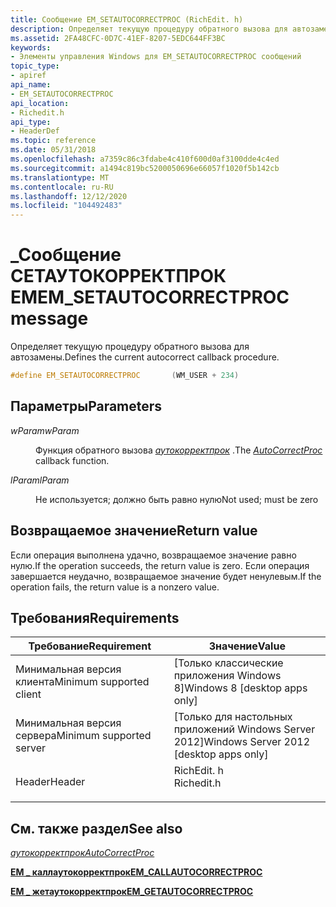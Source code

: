 ```yaml
---
title: Сообщение EM_SETAUTOCORRECTPROC (RichEdit. h)
description: Определяет текущую процедуру обратного вызова для автозамены.
ms.assetid: 2FA48CFC-0D7C-41EF-8207-5EDC644FF3BC
keywords:
- Элементы управления Windows для EM_SETAUTOCORRECTPROC сообщений
topic_type:
- apiref
api_name:
- EM_SETAUTOCORRECTPROC
api_location:
- Richedit.h
api_type:
- HeaderDef
ms.topic: reference
ms.date: 05/31/2018
ms.openlocfilehash: a7359c86c3fdabe4c410f600d0af3100dde4c4ed
ms.sourcegitcommit: a1494c819bc5200050696e66057f1020f5b142cb
ms.translationtype: MT
ms.contentlocale: ru-RU
ms.lasthandoff: 12/12/2020
ms.locfileid: "104492483"
---
```

# <a name="em_setautocorrectproc-message"></a><span data-ttu-id="2282c-104">\_Сообщение СЕТАУТОКОРРЕКТПРОК EM</span><span class="sxs-lookup"><span data-stu-id="2282c-104">EM\_SETAUTOCORRECTPROC message</span></span>

<span data-ttu-id="2282c-105">Определяет текущую процедуру обратного вызова для автозамены.</span><span class="sxs-lookup"><span data-stu-id="2282c-105">Defines the current autocorrect callback procedure.</span></span>


```C++
#define EM_SETAUTOCORRECTPROC       (WM_USER + 234)
```



## <a name="parameters"></a><span data-ttu-id="2282c-106">Параметры</span><span class="sxs-lookup"><span data-stu-id="2282c-106">Parameters</span></span>

<dl> <dt>

<span data-ttu-id="2282c-107">*wParam*</span><span class="sxs-lookup"><span data-stu-id="2282c-107">*wParam*</span></span> 
</dt> <dd>

<span data-ttu-id="2282c-108">Функция обратного вызова [*аутокорректпрок*](/windows/desktop/api/Richedit/nc-richedit-autocorrectproc) .</span><span class="sxs-lookup"><span data-stu-id="2282c-108">The [*AutoCorrectProc*](/windows/desktop/api/Richedit/nc-richedit-autocorrectproc) callback function.</span></span>

</dd> <dt>

<span data-ttu-id="2282c-109">*lParam*</span><span class="sxs-lookup"><span data-stu-id="2282c-109">*lParam*</span></span> 
</dt> <dd>

<span data-ttu-id="2282c-110">Не используется; должно быть равно нулю</span><span class="sxs-lookup"><span data-stu-id="2282c-110">Not used; must be zero</span></span>

</dd> </dl>

## <a name="return-value"></a><span data-ttu-id="2282c-111">Возвращаемое значение</span><span class="sxs-lookup"><span data-stu-id="2282c-111">Return value</span></span>

<span data-ttu-id="2282c-112">Если операция выполнена удачно, возвращаемое значение равно нулю.</span><span class="sxs-lookup"><span data-stu-id="2282c-112">If the operation succeeds, the return value is zero.</span></span> <span data-ttu-id="2282c-113">Если операция завершается неудачно, возвращаемое значение будет ненулевым.</span><span class="sxs-lookup"><span data-stu-id="2282c-113">If the operation fails, the return value is a nonzero value.</span></span>

## <a name="requirements"></a><span data-ttu-id="2282c-114">Требования</span><span class="sxs-lookup"><span data-stu-id="2282c-114">Requirements</span></span>



| <span data-ttu-id="2282c-115">Требование</span><span class="sxs-lookup"><span data-stu-id="2282c-115">Requirement</span></span> | <span data-ttu-id="2282c-116">Значение</span><span class="sxs-lookup"><span data-stu-id="2282c-116">Value</span></span> |
|-------------------------------------|---------------------------------------------------------------------------------------|
| <span data-ttu-id="2282c-117">Минимальная версия клиента</span><span class="sxs-lookup"><span data-stu-id="2282c-117">Minimum supported client</span></span><br/> | <span data-ttu-id="2282c-118">\[Только классические приложения Windows 8\]</span><span class="sxs-lookup"><span data-stu-id="2282c-118">Windows 8 \[desktop apps only\]</span></span><br/>                                            |
| <span data-ttu-id="2282c-119">Минимальная версия сервера</span><span class="sxs-lookup"><span data-stu-id="2282c-119">Minimum supported server</span></span><br/> | <span data-ttu-id="2282c-120">\[Только для настольных приложений Windows Server 2012\]</span><span class="sxs-lookup"><span data-stu-id="2282c-120">Windows Server 2012 \[desktop apps only\]</span></span><br/>                                  |
| <span data-ttu-id="2282c-121">Header</span><span class="sxs-lookup"><span data-stu-id="2282c-121">Header</span></span><br/>                   | <dl> <span data-ttu-id="2282c-122"><dt>RichEdit. h</dt></span><span class="sxs-lookup"><span data-stu-id="2282c-122"><dt>Richedit.h</dt></span></span> </dl> |



## <a name="see-also"></a><span data-ttu-id="2282c-123">См. также раздел</span><span class="sxs-lookup"><span data-stu-id="2282c-123">See also</span></span>

<dl> <dt>

[<span data-ttu-id="2282c-124">*аутокорректпрок*</span><span class="sxs-lookup"><span data-stu-id="2282c-124">*AutoCorrectProc*</span></span>](/windows/desktop/api/Richedit/nc-richedit-autocorrectproc)
</dt> <dt>

[<span data-ttu-id="2282c-125">**EM \_ каллаутокорректпрок**</span><span class="sxs-lookup"><span data-stu-id="2282c-125">**EM\_CALLAUTOCORRECTPROC**</span></span>](em-callautocorrectproc.md)
</dt> <dt>

[<span data-ttu-id="2282c-126">**EM \_ жетаутокорректпрок**</span><span class="sxs-lookup"><span data-stu-id="2282c-126">**EM\_GETAUTOCORRECTPROC**</span></span>](em-getautocorrectproc.md)
</dt> </dl>

 

 





